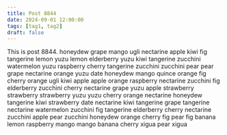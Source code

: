 ```yaml
---
title: Post 8844
date: 2024-09-01 12:00:00
tags: [tag1, tag2]
draft: false
---
```

This is post 8844.
honeydew
grape
mango
ugli
nectarine
apple
kiwi
fig
tangerine
lemon
yuzu
lemon
elderberry
yuzu
kiwi
tangerine
zucchini
watermelon
yuzu
raspberry
cherry
tangerine
zucchini
zucchini
pear
pear
grape
nectarine
orange
yuzu
date
honeydew
mango
quince
orange
fig
cherry
orange
ugli
kiwi
apple
apple
orange
raspberry
nectarine
zucchini
fig
elderberry
zucchini
cherry
nectarine
grape
yuzu
apple
strawberry
strawberry
strawberry
yuzu
yuzu
cherry
orange
nectarine
honeydew
tangerine
kiwi
strawberry
date
nectarine
kiwi
tangerine
grape
tangerine
nectarine
watermelon
zucchini
fig
tangerine
elderberry
cherry
nectarine
zucchini
apple
pear
zucchini
honeydew
orange
cherry
fig
pear
fig
banana
lemon
raspberry
mango
mango
banana
cherry
xigua
pear
xigua

